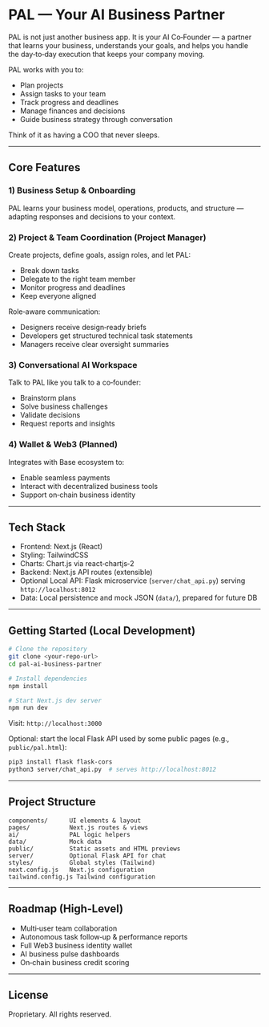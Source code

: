 # PAL — Your AI Business Partner

PAL is not just another business app. It is your AI Co‑Founder — a partner that learns your business, understands your goals, and helps you handle the day‑to‑day execution that keeps your company moving.

PAL works with you to:
- Plan projects
- Assign tasks to your team
- Track progress and deadlines
- Manage finances and decisions
- Guide business strategy through conversation

Think of it as having a COO that never sleeps.

---

## Core Features

### 1) Business Setup & Onboarding
PAL learns your business model, operations, products, and structure — adapting responses and decisions to your context.

### 2) Project & Team Coordination (Project Manager)
Create projects, define goals, assign roles, and let PAL:
- Break down tasks
- Delegate to the right team member
- Monitor progress and deadlines
- Keep everyone aligned

Role‑aware communication:
- Designers receive design‑ready briefs
- Developers get structured technical task statements
- Managers receive clear oversight summaries

### 3) Conversational AI Workspace
Talk to PAL like you talk to a co‑founder:
- Brainstorm plans
- Solve business challenges
- Validate decisions
- Request reports and insights

### 4) Wallet & Web3 (Planned)
Integrates with Base ecosystem to:
- Enable seamless payments
- Interact with decentralized business tools
- Support on‑chain business identity

---

## Tech Stack

- Frontend: Next.js (React)
- Styling: TailwindCSS
- Charts: Chart.js via react‑chartjs‑2
- Backend: Next.js API routes (extensible)
- Optional Local API: Flask microservice (`server/chat_api.py`) serving `http://localhost:8012`
- Data: Local persistence and mock JSON (`data/`), prepared for future DB

---

## Getting Started (Local Development)

```bash
# Clone the repository
git clone <your-repo-url>
cd pal-ai-business-partner

# Install dependencies
npm install

# Start Next.js dev server
npm run dev
```

Visit: `http://localhost:3000`

Optional: start the local Flask API used by some public pages (e.g., `public/pal.html`):
```bash
pip3 install flask flask-cors
python3 server/chat_api.py  # serves http://localhost:8012
```

---

## Project Structure

```
components/      UI elements & layout
pages/           Next.js routes & views
ai/              PAL logic helpers
data/            Mock data
public/          Static assets and HTML previews
server/          Optional Flask API for chat
styles/          Global styles (Tailwind)
next.config.js   Next.js configuration
tailwind.config.js Tailwind configuration
```

---

## Roadmap (High‑Level)

- Multi‑user team collaboration
- Autonomous task follow‑up & performance reports
- Full Web3 business identity wallet
- AI business pulse dashboards
- On‑chain business credit scoring

---

## License

Proprietary. All rights reserved.